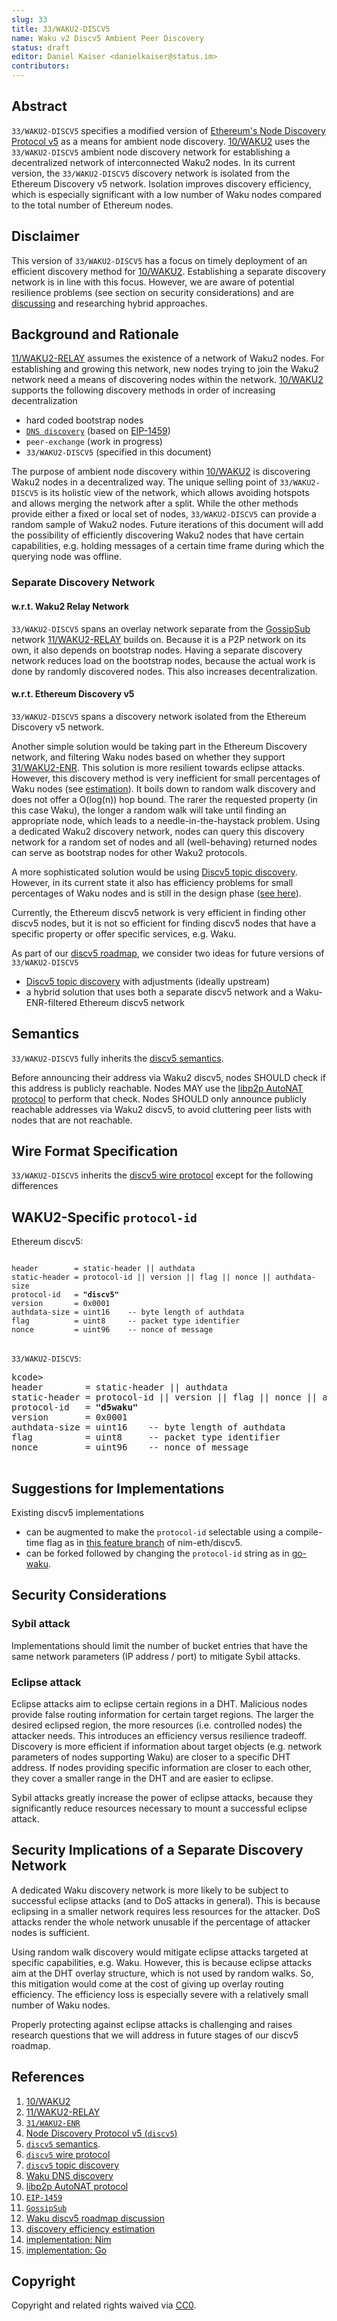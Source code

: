 ```yaml
---
slug: 33
title: 33/WAKU2-DISCV5
name: Waku v2 Discv5 Ambient Peer Discovery
status: draft
editor: Daniel Kaiser <danielkaiser@status.im>
contributors:
---
```


## Abstract

`33/WAKU2-DISCV5` specifies a modified version of [Ethereum's Node Discovery Protocol v5](https://github.com/ethereum/devp2p/blob/master/discv5/discv5.md) as a means for ambient node discovery.
[10/WAKU2](../10/waku2.md) uses the `33/WAKU2-DISCV5` ambient node discovery network for establishing a decentralized network of interconnected Waku2 nodes.
In its current version, the `33/WAKU2-DISCV5` discovery network is isolated from the Ethereum Discovery v5 network.
Isolation improves discovery efficiency, which is especially significant with a low number of Waku nodes compared to the total number of Ethereum nodes.

## Disclaimer

This version of `33/WAKU2-DISCV5` has a focus on timely deployment of an efficient discovery method for [10/WAKU2](../10/waku2.md).
Establishing a separate discovery network is in line with this focus.
However, we are aware of potential resilience problems (see section on security considerations) and are [discussing](https://forum.vac.dev/t/waku-v2-discv5-roadmap-discussion/121/8)
and researching hybrid approaches.


## Background and Rationale

[11/WAKU2-RELAY](../11/relay.md) assumes the existence of a network of Waku2 nodes.
For establishing and growing this network, new nodes trying to join the Waku2 network need a means of discovering nodes within the network.
[10/WAKU2](../10/waku2.md) supports the following discovery methods in order of increasing decentralization

* hard coded bootstrap nodes
* [`DNS discovery`](https://rfc.vac.dev/spec/10/#discovery-domain) (based on [EIP-1459](https://eips.ethereum.org/EIPS/eip-1459))
* `peer-exchange` (work in progress)
* `33/WAKU2-DISCV5` (specified in this document)

The purpose of ambient node discovery within [10/WAKU2](../10/waku2.md) is discovering Waku2 nodes in a decentralized way.
The unique selling point of `33/WAKU2-DISCV5` is its holistic view of the network, which allows avoiding hotspots and allows merging the network after a split.
While the other methods provide either a fixed or local set of nodes, `33/WAKU2-DISCV5` can provide a random sample of Waku2 nodes.
Future iterations of this document will add the possibility of efficiently discovering Waku2 nodes that have certain capabilities, e.g. holding messages of a certain time frame during which the querying node was offline.

### Separate Discovery Network

#### w.r.t. Waku2 Relay Network

`33/WAKU2-DISCV5` spans an overlay network separate from the [GossipSub](https://github.com/libp2p/specs/blob/master/pubsub/gossipsub/README.md) network [11/WAKU2-RELAY](../11/relay.md) builds on.
Because it is a P2P network on its own, it also depends on bootstrap nodes.
Having a separate discovery network reduces load on the bootstrap nodes, because the actual work is done by randomly discovered nodes.
This also increases decentralization.


#### w.r.t. Ethereum Discovery v5

`33/WAKU2-DISCV5` spans a discovery network isolated from the Ethereum Discovery v5 network.

Another simple solution would be taking part in the Ethereum Discovery network, and filtering Waku nodes based on whether they support [31/WAKU2-ENR](https://github.com/waku-org/specs/blob/waku-RFC/standards/core/enr.md).
This solution is more resilient towards eclipse attacks.
However, this discovery method is very inefficient for small percentages of Waku nodes (see [estimation](https://forum.vac.dev/t/waku-v2-discv5-roadmap-discussion/121/8)).
It boils down to random walk discovery and does not offer a O(log(n)) hop bound.
The rarer the requested property (in this case Waku), the longer a random walk will take until finding an appropriate node, which leads to a needle-in-the-haystack problem.
Using a dedicated Waku2 discovery network, nodes can query this discovery network for a random set of nodes
and all (well-behaving) returned nodes can serve as bootstrap nodes for other Waku2 protocols.

A more sophisticated solution would be using [Discv5 topic discovery](https://github.com/ethereum/devp2p/blob/master/discv5/discv5-theory.md#topic-advertisement).
However, in its current state it also has efficiency problems for small percentages of Waku nodes and is still in the design phase ([see here](https://github.com/ethereum/devp2p/issues/199)).

Currently, the Ethereum discv5 network is very efficient in finding other discv5 nodes,
but it is not so efficient for finding discv5 nodes that have a specific property or offer specific services, e.g. Waku.

As part of our [discv5 roadmap](https://forum.vac.dev/t/waku-v2-discv5-roadmap-discussion/121), we consider two ideas for future versions of `33/WAKU2-DISCV5`

* [Discv5 topic discovery](https://github.com/ethereum/devp2p/blob/master/discv5/discv5-theory.md#topic-advertisement) with adjustments (ideally upstream)
* a hybrid solution that uses both a separate discv5 network and a Waku-ENR-filtered Ethereum discv5 network

## Semantics

`33/WAKU2-DISCV5` fully inherits the [discv5 semantics](https://github.com/ethereum/devp2p/blob/master/discv5/discv5-theory.md).

Before announcing their address via Waku2 discv5, nodes SHOULD check if this address is publicly reachable.
Nodes MAY use the [libp2p AutoNAT protocol](https://github.com/libp2p/specs/blob/master/autonat/README.md) to perform that check.
Nodes SHOULD only announce publicly reachable addresses via Waku2 discv5,
to avoid cluttering peer lists with nodes that are not reachable.

## Wire Format Specification

`33/WAKU2-DISCV5` inherits the [discv5 wire protocol](https://github.com/ethereum/devp2p/blob/master/discv5/discv5-wire.md) except for the following differences

## WAKU2-Specific `protocol-id`

Ethereum discv5:

<pre>
<code>
header        = static-header || authdata
static-header = protocol-id || version || flag || nonce || authdata-size
protocol-id   = <b>"discv5"</b>
version       = 0x0001
authdata-size = uint16    -- byte length of authdata
flag          = uint8     -- packet type identifier
nonce         = uint96    -- nonce of message
</code>
</pre>

`33/WAKU2-DISCV5`:

<pre>
kcode>
header        = static-header || authdata
static-header = protocol-id || version || flag || nonce || authdata-size
protocol-id   = <b>"d5waku"</b>
version       = 0x0001
authdata-size = uint16    -- byte length of authdata
flag          = uint8     -- packet type identifier
nonce         = uint96    -- nonce of message
</code>
</pre>


## Suggestions for Implementations

Existing discv5 implementations

* can be augmented to make the `protocol-id` selectable using a compile-time flag as in [this feature branch](https://github.com/kaiserd/nim-eth/blob/add-selectable-protocol-id-static/eth/p2p/discoveryv5/encoding.nim#L34) of nim-eth/discv5.
* can be forked followed by changing the `protocol-id` string as in [go-waku](https://github.com/status-im/go-waku/blob/master/waku/v2/discv5/discover.go#L135-L137).


## Security Considerations

### Sybil attack

Implementations should limit the number of bucket entries that have the same network parameters (IP address / port) to mitigate Sybil attacks.

### Eclipse attack

Eclipse attacks aim to eclipse certain regions in a DHT.
Malicious nodes provide false routing information for certain target regions.
The larger the desired eclipsed region, the more resources (i.e. controlled nodes) the attacker needs.
This introduces an efficiency versus resilience tradeoff.
Discovery is more efficient if information about target objects (e.g. network parameters of nodes supporting Waku) are closer to a specific DHT address.
If nodes providing specific information are closer to each other, they cover a smaller range in the DHT and are easier to eclipse.

Sybil attacks greatly increase the power of eclipse attacks, because they significantly reduce resources necessary to mount a successful eclipse attack.

## Security Implications of a Separate Discovery Network

A dedicated Waku discovery network is more likely to be subject to successful eclipse attacks (and to DoS attacks in general).
This is because eclipsing in a smaller network requires less resources for the attacker.
DoS attacks render the whole network unusable if the percentage of attacker nodes is sufficient.

Using random walk discovery would mitigate eclipse attacks targeted at specific capabilities, e.g. Waku.
However, this is because eclipse attacks aim at the DHT overlay structure, which is not used by random walks.
So, this mitigation would come at the cost of giving up overlay routing efficiency.
The efficiency loss is especially severe with a relatively small number of Waku nodes.

Properly protecting against eclipse attacks is challenging and raises research questions that we will address in future stages of our discv5 roadmap.

## References

1. [10/WAKU2](../10/waku2.md)
1. [11/WAKU2-RELAY](../11/relay.md)
1. [`31/WAKU2-ENR`](https://github.com/waku-org/specs/blob/waku-RFC/standards/core/enr.md)
1. [Node Discovery Protocol v5 (`discv5`)](https://github.com/ethereum/devp2p/blob/master/discv5/discv5.md) 
1. [`discv5` semantics](https://github.com/ethereum/devp2p/blob/master/discv5/discv5-theory.md).
1. [`discv5` wire protocol](https://github.com/ethereum/devp2p/blob/master/discv5/discv5-wire.md) 
1. [`discv5` topic discovery](https://github.com/ethereum/devp2p/blob/master/discv5/discv5-theory.md#topic-advertisement)
1. [Waku DNS discovery](https://rfc.vac.dev/spec/10/#discovery-domain)
1. [libp2p AutoNAT protocol](https://github.com/libp2p/specs/blob/master/autonat/README.md)
1. [`EIP-1459`](https://eips.ethereum.org/EIPS/eip-1459)
1. [`GossipSub`](https://github.com/libp2p/specs/blob/master/pubsub/gossipsub/README.md)
1. [Waku discv5 roadmap discussion](https://forum.vac.dev/t/waku-v2-discv5-roadmap-discussion/121)
1. [discovery efficiency estimation](https://forum.vac.dev/t/waku-v2-discv5-roadmap-discussion/121/8)
1. [implementation: Nim](https://github.com/kaiserd/nim-eth/blob/add-selectable-protocol-id-static/eth/p2p/discoveryv5/encoding.nim)
1. [implementation: Go](https://github.com/status-im/go-waku/blob/master/waku/v2/discv5/discover.go)

## Copyright

Copyright and related rights waived via [CC0](https://creativecommons.org/publicdomain/zero/1.0/).
